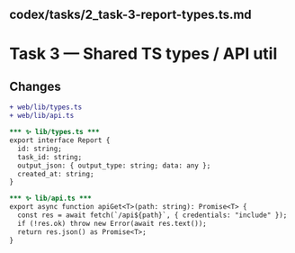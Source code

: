 ## codex/tasks/2_task-3-report-types.ts.md

# Task 3 — Shared TS types / API util

## Changes
```diff
+ web/lib/types.ts
+ web/lib/api.ts

*** ✨ lib/types.ts ***
export interface Report {
  id: string;
  task_id: string;
  output_json: { output_type: string; data: any };
  created_at: string;
}

*** ✨ lib/api.ts ***
export async function apiGet<T>(path: string): Promise<T> {
  const res = await fetch(`/api${path}`, { credentials: "include" });
  if (!res.ok) throw new Error(await res.text());
  return res.json() as Promise<T>;
}

